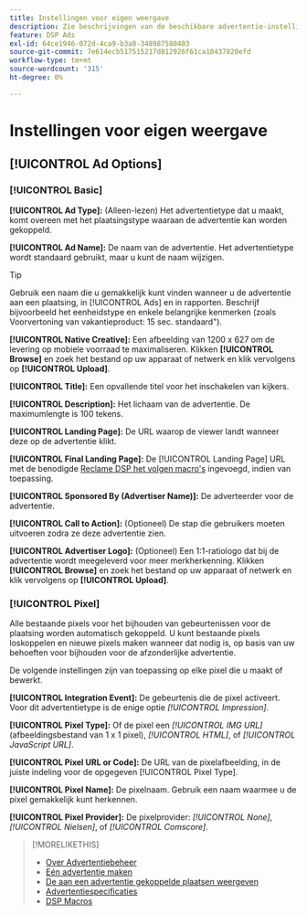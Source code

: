 ```yaml
---
title: Instellingen voor eigen weergave
description: Zie beschrijvingen van de beschikbare advertentie-instellingen voor native weergaveadvertenties.
feature: DSP Ads
exl-id: 64ce1946-072d-4ca9-b3a8-348987580403
source-git-commit: 7e614ecb517515217d812926f61ca10437820efd
workflow-type: tm+mt
source-wordcount: '315'
ht-degree: 0%

---
```


# Instellingen voor eigen weergave

## [!UICONTROL Ad Options]

### [!UICONTROL Basic]

**[!UICONTROL Ad Type]:** (Alleen-lezen) Het advertentietype dat u maakt, komt overeen met het plaatsingstype waaraan de advertentie kan worden gekoppeld.

**[!UICONTROL Ad Name]:** De naam van de advertentie. Het advertentietype wordt standaard gebruikt, maar u kunt de naam wijzigen.

>[!TIP]
>
> Gebruik een naam die u gemakkelijk kunt vinden wanneer u de advertentie aan een plaatsing, in [!UICONTROL Ads] en in rapporten. Beschrijf bijvoorbeeld het eenheidstype en enkele belangrijke kenmerken (zoals Voorvertoning van vakantieproduct: 15 sec. standaard&quot;).

**[!UICONTROL Native Creative]:** Een afbeelding van 1200 x 627 om de levering op mobiele voorraad te maximaliseren. Klikken **[!UICONTROL Browse]** en zoek het bestand op uw apparaat of netwerk en klik vervolgens op **[!UICONTROL Upload]**.

**[!UICONTROL Title]:** Een opvallende titel voor het inschakelen van kijkers.

**[!UICONTROL Description]:** Het lichaam van de advertentie. De maximumlengte is 100 tekens.

**[!UICONTROL Landing Page]:** De URL waarop de viewer landt wanneer deze op de advertentie klikt.

**[!UICONTROL Final Landing Page]:** De [!UICONTROL Landing Page] URL met de benodigde [Reclame DSP het volgen macro&#39;s](/help/dsp/campaign-management/macros.md) ingevoegd, indien van toepassing.

**[!UICONTROL Sponsored By (Advertiser Name)]:** De adverteerder voor de advertentie.

**[!UICONTROL Call to Action]:** (Optioneel) De stap die gebruikers moeten uitvoeren zodra ze deze advertentie zien.

**[!UICONTROL Advertiser Logo]:** (Optioneel) Een 1:1-ratiologo dat bij de advertentie wordt meegeleverd voor meer merkherkenning. Klikken **[!UICONTROL Browse]** en zoek het bestand op uw apparaat of netwerk en klik vervolgens op **[!UICONTROL Upload]**.

### [!UICONTROL Pixel]

Alle bestaande pixels voor het bijhouden van gebeurtenissen voor de plaatsing worden automatisch gekoppeld. U kunt bestaande pixels loskoppelen en nieuwe pixels maken wanneer dat nodig is, op basis van uw behoeften voor bijhouden voor de afzonderlijke advertentie.

De volgende instellingen zijn van toepassing op elke pixel die u maakt of bewerkt.

**[!UICONTROL Integration Event]:** De gebeurtenis die de pixel activeert. Voor dit advertentietype is de enige optie *[!UICONTROL Impression]*.

**[!UICONTROL Pixel Type]:** Of de pixel een *[!UICONTROL IMG URL]* (afbeeldingsbestand van 1 x 1 pixel), *[!UICONTROL HTML]*, of *[!UICONTROL JavaScript URL]*.

**[!UICONTROL Pixel URL or Code]:** De URL van de pixelafbeelding, in de juiste indeling voor de opgegeven [!UICONTROL Pixel Type].

**[!UICONTROL Pixel Name]:** De pixelnaam. Gebruik een naam waarmee u de pixel gemakkelijk kunt herkennen.

**[!UICONTROL Pixel Provider]:** De pixelprovider: *[!UICONTROL None]*, *[!UICONTROL Nielsen]*, of *[!UICONTROL Comscore]*.

>[!MORELIKETHIS]
>
>* [Over Advertentiebeheer](ad-about.md)
>* [Eén advertentie maken](ad-create.md)
>* [De aan een advertentie gekoppelde plaatsen weergeven](/help/dsp/campaign-management/ads/ad-list-placements.md)
>* [Advertentiespecificaties](ad-specs.md)
>* [DSP Macros](/help/dsp/campaign-management/macros.md)

